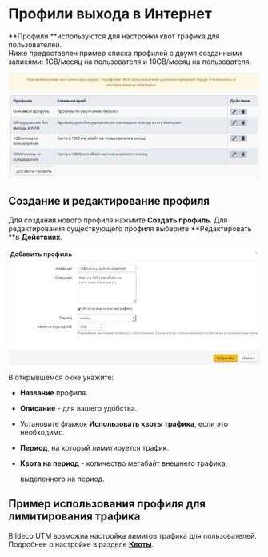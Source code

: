 # Профили выхода в Интернет

**Профили **используются для настройки квот трафика для пользователей.\
Ниже предоставлен пример списка профилей с двумя созданными записями: 1GB/месяц на пользователя и 10GB/месяц на пользователя.

![](../.gitbook/assets/6586778.png)

## Создание и редактирование профиля

Для создания нового профиля нажмите **Создать профиль**. Для редактирования существующего профиля выберите **Редактировать **в **Действиях**.

![](../.gitbook/assets/6586780.png)

В открывшемся окне укажите:

* **Название** профиля.
* **Описание** - для вашего удобства.
* Установите флажок **Использовать квоты трафика**, если это необходимо.
* **Период**, на который лимитируется трафик.
*   **Квота на период** - количество мегабайт внешнего трафика,

    выделенного на период.

## Пример использования профиля для лимитирования трафика

В Ideco UTM возможна настройка лимитов трафика для пользователей. Подробнее о настройке в разделе [**Квоты**](../access-rules/quotas.md).
